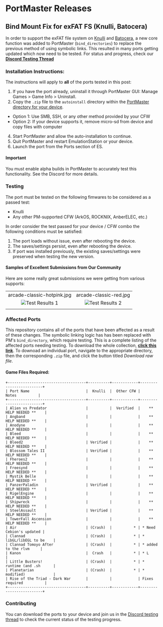 # PortMaster Releases

## Bind Mount Fix for exFAT FS (Knulli, Batocera)

In order to support the exFAT file system on [Knulli](https://knulli.org/) and [Batocera](https://batocera.org/), a new core function was added to PortMaster (`bind_directories`) to replace the previous method of using symbolic links. This resulted in many ports getting updated which now need to be tested. For status and progress, check our [**Discord Testing Thread**](https://discord.com/channels/1122861252088172575/1315085237788868608)

### Installation Instructions:

The instructions will apply to **all** of the ports tested in this post:
1. If you have the port already, uninstall it through PortMaster GUI: Manage Games > Game Info > Uninstall. 
2. Copy the `.zip` file to the `autoinstall` directory within the [PortMaster directory for your device](https://portmaster.games/installation.html#via-zip).
  * Option 1: Use SMB, SSH, or any other method provided by your CFW
  * Option 2: If your device supports it, remove micro-sd from device and copy files with computer
4. Start PortMaster and allow the auto-installation to continue.
5. Quit PortMaster and restart EmulationStation or your device.
6. Launch the port from the Ports section of ES.

#### Important

You must enable alpha builds in PortMaster to accurately test this functionality. See the Discord for more details.

### Testing

The port must be tested on the following fimwares to be considered as a passed test:
- Knulli
- Any other PM-supported CFW (ArkOS, ROCKNIX, AnberELEC, etc.)

In order consider the test passed for your device / CFW combo the following conditions must be satisfied:

1. The port loads without issue, even after rebooting the device.
2. The saves/settings persist, even after rebooting the device.
3. If port was installed previously, the existing saves/settings were preserved when testing the new version.

#### Samples of Excellent Submissions from Our Community

Here are some really great submissions we were getting from various supports:

|                                       |                                       |                                 
|:-------------------------------------:|:-------------------------------------:|
| arcade-classic-hotpink.jpg            | arcade-classic-red.jpg                |
| ![Test Results 1](https://github.com/t0b10-r3tr0/PortMaster-Releases/blob/main/test-result-1.png?raw=true) | ![Test Results 2](https://github.com/t0b10-r3tr0/PortMaster-Releases/blob/main/test-result-2.png?raw=true)             |                                       |
|                                       |                                       |

### Affected Ports

This repository contains all of the ports that have been affected as a result of these changes. The symbolic linking logic has has been replaced with PM's `bind_directory`, which require testing. This is a complete listing of the affected ports needing testing. To download the whole collection, [**click this link**](https://github.com/t0b10-r3tr0/PortMaster-Releases/archive/refs/heads/main.zip). To downoad an individual port, navigate to the appropriate directory, then the corresponding `.zip` file, and click the button titled *Download raw file*.

#### Game Files Required:
```
+------------------------------------+----------+------------+-------------------------+
| Port Name                          |  Knulli  |  Other CFW |          Notes          |
+------------------------------------+----------+------------+-------------------------+
| Alien vs Predator                  |          |  Verified  |    ** HELP NEEDED **    |
| Angband                            |          |            |    ** HELP NEEDED **    |
| Anodyne                            |          |            |    ** HELP NEEDED **    |
| Bleed                              |          |            |    ** HELP NEEDED **    |
| Bleed2                             | Verified |            |    ** HELP NEEDED **    |
| Blossom Tales II                   | Verified |            |    ** HELP NEEDED **    |
| Fheroes2                           |          |            |    ** HELP NEEDED **    |
| Freesynd                           |          |            |    ** HELP NEEDED **    |
| Mystik Belle                       |          |            |    ** HELP NEEDED **    |
| PanzerPaladin                      | Verified |            |    ** HELP NEEDED **    |
| RigelEngine                        |          |            |    ** HELP NEEDED **    |
| Shipwreck                          |          |            |    ** HELP NEEDED **    |
| SteelAssault                       | Verified |            |    ** HELP NEEDED **    |
| TowerFall Ascension                |          |            |    ** HELP NEEDED **    |
| Air                                | (Crash)  |          * | * Need Cebion's updated |
| Clannad                            | (Crash)  |          * | * libGL/libEGL to be    |
| Clannad Tomoyo After               | (Crash)  |          * | * added to the rlvm     |
| Kanon                              |  Crash   |          * | * L                     |
| Little Busters!                    | (Crash)  |          * | * runtime (and .sh      |
| Planetarian                        | (Crash)  |          * | * modified)             |
| Rise of the Triad - Dark War       |          |            | Fixes required          |
+------------------------------------+----------+------------+-------------------------+
```

### Contributing

You can download the ports to your device and join us in the [Discord testing thread](https://discord.com/channels/1122861252088172575/1315085237788868608) to check the current status of the testing progress. 
